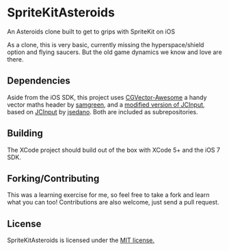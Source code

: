 SpriteKitAsteroids
==================

An Asteroids clone built to get to grips with SpriteKit on iOS

As a clone, this is very basic, currently missing the hyperspace/shield option and flying saucers. But the old game dynamics we know and love are there.

## Dependencies

Aside from the iOS SDK, this project uses [CGVector-Awesome](https://github.com/samgreen/CGVector-Awesome) a handy vector maths header by [samgreen](https://github.com/samgreen), and a [modified version of JCInput](https://github.com/theothertomelliott/JCInput), based on [JCInput](https://github.com/jsedano/JCInput) by [jsedano](https://github.com/jsedano/JCInput). Both are included as subrepositories.

## Building

The XCode project should build out of the box with XCode 5+ and the iOS 7 SDK.

## Forking/Contributing

This was a learning exercise for me, so feel free to take a fork and learn what you can too! Contributions are also welcome, just send a pull request.

## License

SpriteKitAsteroids is licensed under the [MIT license.](https://github.com/theothertomelliott/SpriteKitAsteroids/blob/master/LICENSE.txt)